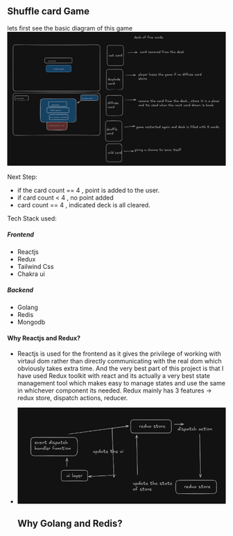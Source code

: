 ## Shuffle card Game 
lets first see the basic diagram of this game
![shuffle card](images/shuffle.png)

Next Step:
- if the card count == 4 , point is added to the user.
- if card count < 4 , no point added
- card count == 4 , indicated deck is all cleared.

Tech Stack used:
##### Frontend
- Reactjs
- Redux
- Tailwind Css
- Chakra ui
##### Backend
- Golang
- Redis
- Mongodb

#### Why Reactjs and Redux?
- Reactjs is used for the frontend as it gives the privilege of working with virtaul dom rather than directly communicating with the real dom which obviously takes extra time. And the very best part of this project is that I have used Redux toolkit with react and its actually a very best state management tool which makes easy to manage states and use the same in whichever component its needed. Redux mainly has 3 features -> redux store, dispatch actions, reducer.
- ![Overview of redux working (thanks to -> PITYUSH GARG) ](images/redux.png)


  Why Golang and Redis?
  - 
